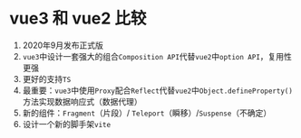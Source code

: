 # vue3 和 vue2 比较

1. 2020年9月发布正式版
2. `vue3`中设计一套强大的组合`Composition API`代替`vue2`中`option API`，复用性更强
3. 更好的支持`TS`
4. 最重要：`vue3`中使用`Proxy`配合`Reflect`代替`vue2`中`Object.defineProperty()`方法实现数据响应式（数据代理）
5. 新的组件：`Fragment`（片段）/ `Teleport`（瞬移）/`Suspense`（不确定）
6. 设计一个新的脚手架`vite`

